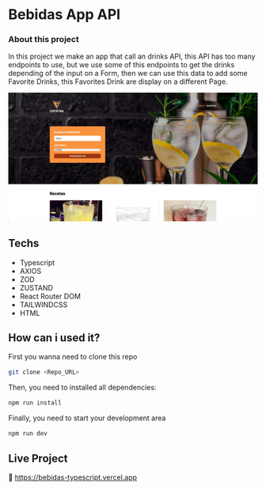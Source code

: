 # Bebidas App API

### About this project
In this project we make an app that call an drinks API, this API has too many endpoints to use, but we use some of this endpoints to get the drinks depending of the input on a Form, then we can use this data to add some Favorite Drinks, this Favorites Drink are display on a different Page.

![preview app](./preview.webp)


## Techs

- Typescript 
- AXIOS 
- ZOD 
- ZUSTAND 
- React Router DOM 
- TAILWINDCSS 
- HTML


## How can i used it?
First you wanna need to clone this repo

```bash
git clone <Repo_URL>
```
Then, you need to installed all dependencies:

```bash
npm run install
```

Finally, you need to start your development area

```bash
npm run dev
```

## Live Project
🔗 https://bebidas-typescript.vercel.app
